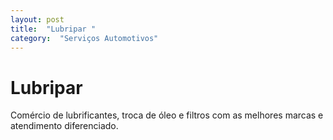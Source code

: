 ```yaml
---
layout: post
title:  "Lubripar "
category:  "Serviços Automotivos"
---
```


# Lubripar 

Comércio de lubrificantes, troca de óleo e filtros com as melhores marcas e atendimento diferenciado.
